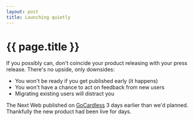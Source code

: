 ```yaml
---
layout: post
title: Launching quietly
---
```


{{ page.title }}
================

If you possibly can, don't coincide your product releasing with your press
release. There's no upside, only downsides:

- You won't be ready if you get published early (it happens)
- You won't have a chance to act on feedback from new users
- Migrating existing users will distract you

The Next Web published on [GoCardless](https://gocardless.com) 3 days earlier
than we'd planned. Thankfully the new product had been live for days.
